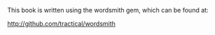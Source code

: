 This book is written using the wordsmith gem, which can be found at:

http://github.com/tractical/wordsmith
